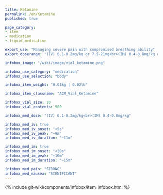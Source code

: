 ```yaml
---
title: Ketamine
permalink: /en/Ketamine
published: true

page_category:
- item
- medication
- liquid_medication

export_use: "Managing severe pain with compromised breathing ability"
export_doserange: "(IV) 0.1-0.2mg/kg or 7.5-21mg<br>(IM) 0.4-0.8mg/kg or 30-84mg"

infobox_image: "/wiki/image/vial_ketamine.png"

infobox_use_category: "medication"
infobox_use_selection: "body"

infobox_item_weight: "0.01kg | 0.02lb"

infobox_item_classname: "ACM_Vial_Ketamine"

infobox_vial_size: 10
infobox_vial_contents: 500

infobox_med_dose: "(IV) 0.1-0.2mg/kg<br>(IM) 0.4-0.8mg/kg"

infobox_med_iv: true
infobox_med_iv_onset: "<5s"
infobox_med_iv_peak: "~9m"
infobox_med_iv_duration: "~11m"

infobox_med_im: true
infobox_med_im_onset: "<20s"
infobox_med_im_peak: "~10m"
infobox_med_im_duration: "~15m"

infobox_med_pain: "STRONG"
infobox_med_nausea: "SIGNIFICANT"
---
```


{% include git-wiki/components/infobox/item_infobox.html %}
